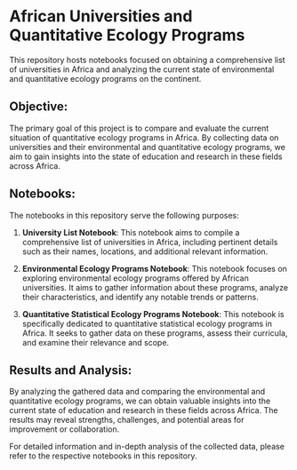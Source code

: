 # African Universities and Quantitative Ecology Programs

This repository hosts notebooks focused on obtaining a comprehensive list of universities in Africa and analyzing the current state of environmental and quantitative ecology programs on the continent.

## Objective:
The primary goal of this project is to compare and evaluate the current situation of quantitative ecology programs in Africa. By collecting data on universities and their environmental and quantitative ecology programs, we aim to gain insights into the state of education and research in these fields across Africa.

## Notebooks:
The notebooks in this repository serve the following purposes:

1. **University List Notebook**: This notebook aims to compile a comprehensive list of universities in Africa, including pertinent details such as their names, locations, and additional relevant information.

2. **Environmental Ecology Programs Notebook**: This notebook focuses on exploring environmental ecology programs offered by African universities. It aims to gather information about these programs, analyze their characteristics, and identify any notable trends or patterns.

3. **Quantitative Statistical Ecology Programs Notebook**: This notebook is specifically dedicated to quantitative statistical ecology programs in Africa. It seeks to gather data on these programs, assess their curricula, and examine their relevance and scope.

## Results and Analysis:
By analyzing the gathered data and comparing the environmental and quantitative ecology programs, we can obtain valuable insights into the current state of education and research in these fields across Africa. The results may reveal strengths, challenges, and potential areas for improvement or collaboration.

For detailed information and in-depth analysis of the collected data, please refer to the respective notebooks in this repository.